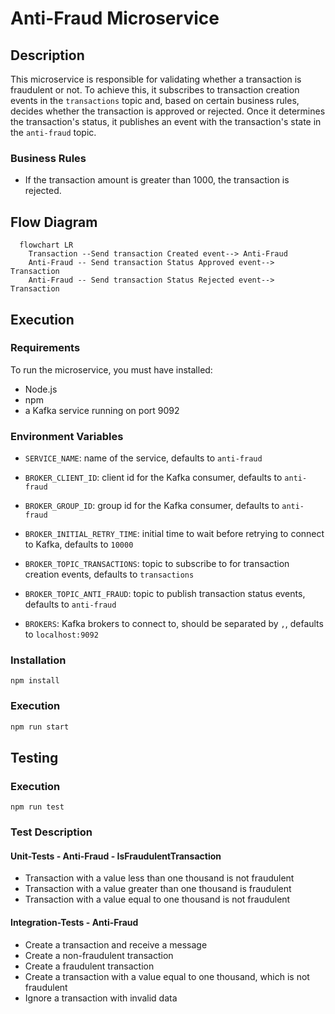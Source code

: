 # Anti-Fraud Microservice

## Description
This microservice is responsible for validating whether a transaction is fraudulent or not. To achieve this, it subscribes to transaction creation events in the `transactions` topic and, based on certain business rules, decides whether the transaction is approved or rejected. Once it determines the transaction's status, it publishes an event with the transaction's state in the `anti-fraud` topic.

### Business Rules
- If the transaction amount is greater than 1000, the transaction is rejected.

## Flow Diagram
```mermaid
  flowchart LR
    Transaction --Send transaction Created event--> Anti-Fraud
    Anti-Fraud -- Send transaction Status Approved event--> Transaction
    Anti-Fraud -- Send transaction Status Rejected event--> Transaction
```

## Execution
### Requirements
To run the microservice, you must have installed:
- Node.js
- npm
- a Kafka service running on port 9092

### Environment Variables
- `SERVICE_NAME`: name of the service, defaults to `anti-fraud`

- `BROKER_CLIENT_ID`: client id for the Kafka consumer, defaults to `anti-fraud`
- `BROKER_GROUP_ID`: group id for the Kafka consumer, defaults to `anti-fraud`
- `BROKER_INITIAL_RETRY_TIME`: initial time to wait before retrying to connect to Kafka, defaults to `10000`
- `BROKER_TOPIC_TRANSACTIONS`: topic to subscribe to for transaction creation events, defaults to `transactions`
- `BROKER_TOPIC_ANTI_FRAUD`: topic to publish transaction status events, defaults to `anti-fraud`
- `BROKERS`: Kafka brokers to connect to, should be separated by `,`, defaults to `localhost:9092`

### Installation
```
npm install
```

### Execution
```bash
npm run start
```

## Testing
### Execution
```
npm run test
```

### Test Description
#### Unit-Tests - Anti-Fraud - IsFraudulentTransaction
- Transaction with a value less than one thousand is not fraudulent
- Transaction with a value greater than one thousand is fraudulent
- Transaction with a value equal to one thousand is not fraudulent

#### Integration-Tests - Anti-Fraud
- Create a transaction and receive a message
- Create a non-fraudulent transaction
- Create a fraudulent transaction
- Create a transaction with a value equal to one thousand, which is not fraudulent
- Ignore a transaction with invalid data
